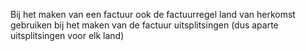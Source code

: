 Bij het maken van een factuur ook de factuurregel land van herkomst gebruiken bij het maken van de factuur uitsplitsingen (dus aparte uitsplitsingen voor elk land)